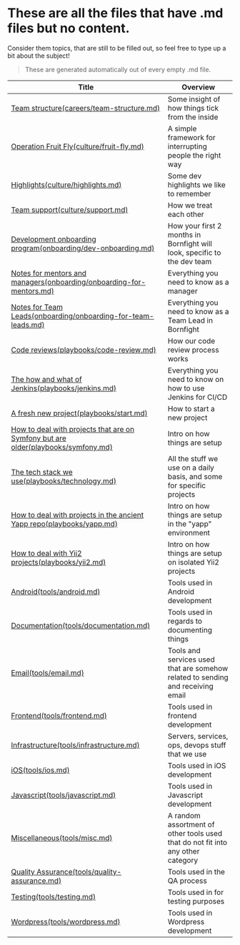 # These are all the files that have .md files but no content.

Consider them topics, that are still to be filled out, so feel free to type up a bit about the subject!

> These are generated automatically out of every empty .md file.

| Title                                                                                                        | Overview                                                                        |
| ------------------------------------------------------------------------------------------------------------ | ------------------------------------------------------------------------------- |
| [Team structure(careers/team-structure.md)](careers/team-structure.md)                                       | Some insight of how things tick from the inside                                 |
| [Operation Fruit Fly(culture/fruit-fly.md)](culture/fruit-fly.md)                                            | A simple framework for interrupting people the right way                        |
| [Highlights(culture/highlights.md)](culture/highlights.md)                                                   | Some dev highlights we like to remember                                         |
| [Team support(culture/support.md)](culture/support.md)                                                       | How we treat each other                                                         |
| [Development onboarding program(onboarding/dev-onboarding.md)](onboarding/dev-onboarding.md)                 | How your first 2 months in Bornfight will look, specific to the dev team        |
| [Notes for mentors and managers(onboarding/onboarding-for-mentors.md)](onboarding/onboarding-for-mentors.md) | Everything you need to know as a manager                                        |
| [Notes for Team Leads(onboarding/onboarding-for-team-leads.md)](onboarding/onboarding-for-team-leads.md)     | Everything you need to know as a Team Lead in Bornfight                         |
| [Code reviews(playbooks/code-review.md)](playbooks/code-review.md)                                           | How our code review process works                                               |
| [The how and what of Jenkins(playbooks/jenkins.md)](playbooks/jenkins.md)                                    | Everything you need to know on how to use Jenkins for CI/CD                     |
| [A fresh new project(playbooks/start.md)](playbooks/start.md)                                                | How to start a new project                                                      |
| [How to deal with projects that are on Symfony but are older(playbooks/symfony.md)](playbooks/symfony.md)    | Intro on how things are setup                                                   |
| [The tech stack we use(playbooks/technology.md)](playbooks/technology.md)                                    | All the stuff we use on a daily basis, and some for specific projects           |
| [How to deal with projects in the ancient Yapp repo(playbooks/yapp.md)](playbooks/yapp.md)                   | Intro on how things are setup in the "yapp" environment                         |
| [How to deal with Yii2 projects(playbooks/yii2.md)](playbooks/yii2.md)                                       | Intro on how things are setup on isolated Yii2 projects                         |
| [Android(tools/android.md)](tools/android.md)                                                                | Tools used in Android development                                               |
| [Documentation(tools/documentation.md)](tools/documentation.md)                                              | Tools used in regards to documenting things                                     |
| [Email(tools/email.md)](tools/email.md)                                                                      | Tools and services used that are somehow related to sending and receiving email |
| [Frontend(tools/frontend.md)](tools/frontend.md)                                                             | Tools used in frontend development                                              |
| [Infrastructure(tools/infrastructure.md)](tools/infrastructure.md)                                           | Servers, services, ops, devops stuff that we use                                |
| [iOS(tools/ios.md)](tools/ios.md)                                                                            | Tools used in iOS development                                                   |
| [Javascript(tools/javascript.md)](tools/javascript.md)                                                       | Tools used in Javascript development                                            |
| [Miscellaneous(tools/misc.md)](tools/misc.md)                                                                | A random assortment of other tools used that do not fit into any other category |
| [Quality Assurance(tools/quality-assurance.md)](tools/quality-assurance.md)                                  | Tools used in the QA process                                                    |
| [Testing(tools/testing.md)](tools/testing.md)                                                                | Tools used in for testing purposes                                              |
| [Wordpress(tools/wordpress.md)](tools/wordpress.md)                                                          | Tools used in Wordpress development                                             |
